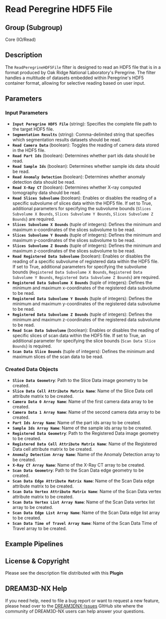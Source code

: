 # Read Peregrine HDF5 File

## Group (Subgroup)
Core (IO/Read)

## Description
The `ReadPeregrineHDF5File` filter is designed to read an HDF5 file that is in a format produced by Oak Ridge National Laboratory's Peregrine. The filter handles a multitude of datasets embedded within Peregrine's HDF5 container format, allowing for selective reading based on user input.

## Parameters

### Input Parameters
- **`Input Peregrine HDF5 File`** (string): Specifies the complete file path to the target HDF5 file.
- **`Segmentation Results`** (string): Comma-delimited string that specifies which segmentation results datasets should be read.
- **`Read Camera Data`** (boolean): Toggles the reading of camera data stored in the HDF5 file.
- **`Read Part Ids`** (boolean): Determines whether part ids data should be read.
- **`Read Sample Ids`** (boolean): Determines whether sample ids data should be read.
- **`Read Anomaly Detection`** (boolean): Determines whether anomaly detection data should be read.
- **`Read X-Ray CT`** (boolean): Determines whether X-ray computed tomography data should be read.
- **`Read Slices Subvolume`** (boolean): Enables or disables the reading of a specific subvolume of slices data within the HDF5 file. If set to True, additional parameters for specifying the subvolume bounds (`Slices Subvolume X Bounds`, `Slices Subvolume Y Bounds`, `Slices Subvolume Z Bounds`) are required.
- **`Slices Subvolume X Bounds`** (tuple of integers): Defines the minimum and maximum x-coordinates of the slices subvolume to be read.
- **`Slices Subvolume Y Bounds`** (tuple of integers): Defines the minimum and maximum y-coordinates of the slices subvolume to be read.
- **`Slices Subvolume Z Bounds`** (tuple of integers): Defines the minimum and maximum z-coordinates of the slices subvolume to be read.
- **`Read Registered Data Subvolume`** (boolean): Enables or disables the reading of a specific subvolume of registered data within the HDF5 file. If set to True, additional parameters for specifying the subvolume bounds (`Registered Data Subvolume X Bounds`, `Registered Data Subvolume Y Bounds`, `Registered Data Subvolume Z Bounds`) are required.
- **`Registered Data Subvolume X Bounds`** (tuple of integers): Defines the minimum and maximum x-coordinates of the registered data subvolume to be read.
- **`Registered Data Subvolume Y Bounds`** (tuple of integers): Defines the minimum and maximum y-coordinates of the registered data subvolume to be read.
- **`Registered Data Subvolume Z Bounds`** (tuple of integers): Defines the minimum and maximum z-coordinates of the registered data subvolume to be read.
- **`Read Scan Data Subvolume`** (boolean): Enables or disables the reading of specific slices of scan data within the HDF5 file. If set to True, an additional parameter for specifying the slice bounds (`Scan Data Slice Bounds`) is required.
- **`Scan Data Slice Bounds`** (tuple of integers): Defines the minimum and maximum slices of the scan data to be read.

### Created Data Objects
- **`Slice Data Geometry`**: Path to the Slice Data image geometry to be created.
- **`Slice Data Cell Attribute Matrix Name`**: Name of the Slice Data cell attribute matrix to be created.
- **`Camera Data 0 Array Name`**: Name of the first camera data array to be created.
- **`Camera Data 1 Array Name`**: Name of the second camera data array to be created.
- **`Part Ids Array Name`**: Name of the part ids array to be created.
- **`Sample Ids Array Name`**: Name of the sample ids array to be created.
- **`Registered Data Geometry`**: Path to the Registered Data image geometry to be created.
- **`Registered Data Cell Attribute Matrix Name`**: Name of the Registered Data cell attribute matrix to be created.
- **`Anomaly Detection Array Name`**: Name of the Anomaly Detection array to be created.
- **`X-Ray CT Array Name`**: Name of the X-Ray CT array to be created.
- **`Scan Data Geometry`**: Path to the Scan Data edge geometry to be created.
- **`Scan Data Edge Attribute Matrix Name`**: Name of the Scan Data edge attribute matrix to be created.
- **`Scan Data Vertex Attribute Matrix Name`**: Name of the Scan Data vertex attribute matrix to be created.
- **`Scan Data Vertex List Array Name`**: Name of the Scan Data vertex list array to be created.
- **`Scan Data Edge List Array Name`**: Name of the Scan Data edge list array to be created.
- **`Scan Data Time of Travel Array Name`**: Name of the Scan Data Time of Travel array to be created.

## Example Pipelines

## License & Copyright

Please see the description file distributed with this **Plugin**

## DREAM3D-NX Help

If you need help, need to file a bug report or want to request a new feature, please head over to the [DREAM3DNX-Issues](https://github.com/BlueQuartzSoftware/DREAM3DNX-Issues) GItHub site where the community of DREAM3D-NX users can help answer your questions.
